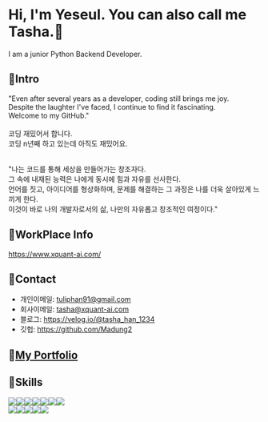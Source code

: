 # Hi, I'm Yeseul. You can also call me Tasha.👋
I am a junior Python Backend Developer.

## 📌Intro

"Even after several years as a developer, coding still brings me joy. 
<br>Despite the laughter I've faced, I continue to find it fascinating. 
<br>Welcome to my GitHub."
<br>
<br>코딩 재밌어서 합니다. 
<br>코딩 n년째 하고 있는데 아직도 재밌어요.

<br>"나는 코드를 통해 세상을 만들어가는 창조자다. 
<br>그 속에 내재된 능력은 나에게 동시에 힘과 자유를 선사한다. 
<br>언어를 짓고, 아이디어를 형상화하며, 문제를 해결하는 그 과정은 나를 더욱 살아있게 느끼게 한다.
<br>이것이 바로 나의 개발자로서의 삶, 나만의 자유롭고 창조적인 여정이다."

## 📌WorkPlace Info
https://www.xquant-ai.com/

## 📌Contact

* 개인이메일: tuliphan91@gmail.com
* 회사이메일: tasha@xquant-ai.com
* 블로그: https://velog.io/@tasha_han_1234
* 깃헙: https://github.com/Madung2

## 📌[My Portfolio](https://github.com/Madung2/portfolio)


## 📌Skills
<div style="display:flex">
    <img src="https://img.shields.io/badge/Python-3776AB?style=for-the-badge&logo=Python&logoColor=white">
  <img  style='display:flex;float:left' src="https://img.shields.io/badge/Django-092E20?style=for-the-badge&logo=Django&logoColor=white">
  <img  style='float:left' src="https://img.shields.io/badge/FastAPI-009688?style=for-the-badge&logo=FastAPI&logoColor=white">
<img src="https://img.shields.io/badge/Flask-000000?style=for-the-badge&logo=Flask&logoColor=white">
  <img src="https://img.shields.io/badge/JavaScript-F7DF1E?style=for-the-badge&logo=JavaScript&logoColor=white">
  <img src="https://img.shields.io/badge/HTML5-E34F26?style=for-the-badge&logo=HTML5&logoColor=white">
  <img src="https://img.shields.io/badge/CSS3-1572B6?style=for-the-badge&logo=CSS3&logoColor=white">
</div>


<div style="display:flex">
    <img src="https://img.shields.io/badge/PostgreSQL-4169E1?style=for-the-badge&logo=PostgreSQL&logoColor=white">
    <img src="https://img.shields.io/badge/MySQL-7B68EE?style=for-the-badge&logo=MySQL&logoColor=white">
    <img src="https://img.shields.io/badge/Docker-2496ED?style=for-the-badge&logo=Docker&logoColor=white">
    <img src="https://img.shields.io/badge/MongoDB-47A248?style=for-the-badge&logo=MongoDB&logoColor=white">
<img src="https://img.shields.io/badge/AWS-232F3E?style=for-the-badge&logo=Amazon AWS&logoColor=white">
</div>


